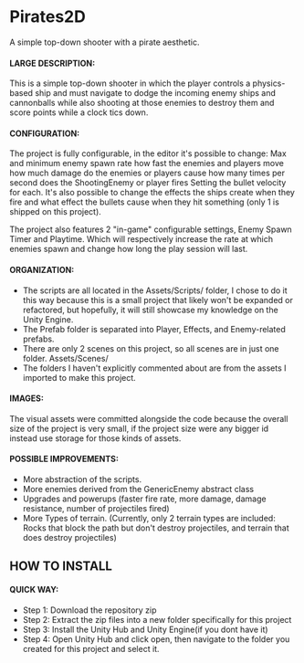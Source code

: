 # Pirates2D
 A simple top-down shooter with a pirate aesthetic.

#### LARGE DESCRIPTION:
This is a simple top-down shooter in which the player controls a physics-based ship and must navigate to dodge the incoming enemy ships and cannonballs while also shooting at those enemies to destroy them and score points while a clock tics down. 

#### CONFIGURATION:
The project is fully configurable, in the editor it's possible to change:
Max and minimum enemy spawn rate
how fast the enemies and players move
how much damage do the enemies or players cause
how many times per second does the ShootingEnemy or player fires
Setting the bullet velocity for each. 
It's also possible to change the effects the ships create when they fire and what effect the bullets cause when they hit something (only 1 is shipped on this project).

The project also features 2 "in-game" configurable settings, Enemy Spawn Timer and Playtime. Which will respectively increase the rate at which enemies spawn and change how long the play session will last.

#### ORGANIZATION: 
- The scripts are all located in the Assets/Scripts/ folder, I chose to do it this way because this is a small project that likely won't be expanded or refactored, but hopefully, it will still showcase my knowledge on the Unity Engine. 
- The Prefab folder is separated into Player, Effects, and Enemy-related prefabs.
- There are only 2 scenes on this project, so all scenes are in just one folder. Assets/Scenes/
- The folders I haven't explicitly commented about are from the assets I imported to make this project.
 
#### IMAGES: 
The visual assets were committed alongside the code because the overall size of the project is very small, if the project size were any bigger id instead use storage for those kinds of assets. 

#### POSSIBLE IMPROVEMENTS:
- More abstraction of the scripts. 
- More enemies derived from the GenericEnemy abstract class
- Upgrades and powerups (faster fire rate, more damage, damage resistance, number of projectiles fired)
- More Types of terrain. (Currently, only 2 terrain types are included: Rocks that block the path but don't destroy projectiles, and terrain that does destroy projectiles)

## HOW TO INSTALL

#### QUICK WAY:
- Step 1: Download the repository zip
- Step 2: Extract the zip files into a new folder specifically for this project
- Step 3: Install the Unity Hub and Unity Engine(if you dont have it)
- Step 4: Open Unity Hub and click open, then navigate to the folder you created for this project and select it.
